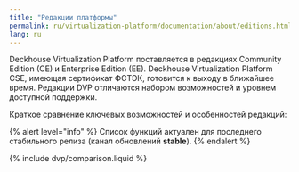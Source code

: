 ```yaml
---
title: "Редакции платформы"
permalink: ru/virtualization-platform/documentation/about/editions.html
lang: ru
---
```


Deckhouse Virtualization Platform поставляется в редакциях Community Edition (CE) и Enterprise Edition (EE). Deckhouse Virtualization Platform CSE, имеющая сертификат ФСТЭК, готовится к выходу в ближайшее время. Редакции DVP отличаются набором возможностей и уровнем доступной поддержки.

Краткое сравнение ключевых возможностей и особенностей редакций:

{% alert level="info" %}
Список функций актуален для последнего стабильного релиза (канал обновлений **stable**).
{% endalert %}

{% include dvp/comparison.liquid %}
